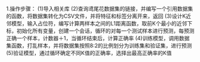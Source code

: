 1.操作步骤：
(1)导入相关库
(2)查询鸢尾花数据集的链接，并编写一个引用数据集的函数，将数据集转化为CSV文件，并将特征和标签分离开来，返回
(3)设计K近邻模型，输入占位符，编写计算两样本之间的L1距离函数，取前K个最小的近邻下标，初始化所有变量，创建一个会话，循环的对每一个测试样本进行预测，每预测正确一个样本，计数器＋1，当循环结束后，计算正确率
(4)训练模型，调用数据集函数，打乱样本，并将数据集按照8:2的比例划分为训练集和验证集，进行预测
(5)验证模型，通过循环确定不同K值的正确率，选择出最高正确率的K值
